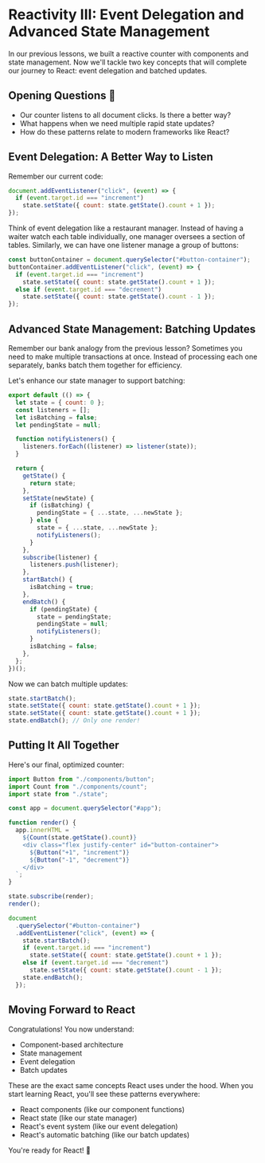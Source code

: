 # Reactivity III: Event Delegation and Advanced State Management

In our previous lessons, we built a reactive counter with components and state management. Now we'll tackle two key concepts that will complete our journey to React: event delegation and batched updates.

## Opening Questions 🤔

- Our counter listens to all document clicks. Is there a better way?
- What happens when we need multiple rapid state updates?
- How do these patterns relate to modern frameworks like React?

## Event Delegation: A Better Way to Listen

Remember our current code:

```js
document.addEventListener("click", (event) => {
  if (event.target.id === "increment")
    state.setState({ count: state.getState().count + 1 });
});
```

Think of event delegation like a restaurant manager. Instead of having a waiter watch each table individually, one manager oversees a section of tables. Similarly, we can have one listener manage a group of buttons:

```js
const buttonContainer = document.querySelector("#button-container");
buttonContainer.addEventListener("click", (event) => {
  if (event.target.id === "increment")
    state.setState({ count: state.getState().count + 1 });
  else if (event.target.id === "decrement")
    state.setState({ count: state.getState().count - 1 });
});
```

## Advanced State Management: Batching Updates

Remember our bank analogy from the previous lesson? Sometimes you need to make multiple transactions at once. Instead of processing each one separately, banks batch them together for efficiency.

Let's enhance our state manager to support batching:

```js
export default (() => {
  let state = { count: 0 };
  const listeners = [];
  let isBatching = false;
  let pendingState = null;

  function notifyListeners() {
    listeners.forEach((listener) => listener(state));
  }

  return {
    getState() {
      return state;
    },
    setState(newState) {
      if (isBatching) {
        pendingState = { ...state, ...newState };
      } else {
        state = { ...state, ...newState };
        notifyListeners();
      }
    },
    subscribe(listener) {
      listeners.push(listener);
    },
    startBatch() {
      isBatching = true;
    },
    endBatch() {
      if (pendingState) {
        state = pendingState;
        pendingState = null;
        notifyListeners();
      }
      isBatching = false;
    },
  };
})();
```

Now we can batch multiple updates:

```js
state.startBatch();
state.setState({ count: state.getState().count + 1 });
state.setState({ count: state.getState().count + 1 });
state.endBatch(); // Only one render!
```

## Putting It All Together

Here's our final, optimized counter:

```js
import Button from "./components/button";
import Count from "./components/count";
import state from "./state";

const app = document.querySelector("#app");

function render() {
  app.innerHTML = `
    ${Count(state.getState().count)}
    <div class="flex justify-center" id="button-container">
      ${Button("+1", "increment")}
      ${Button("-1", "decrement")}
    </div>
  `;
}

state.subscribe(render);
render();

document
  .querySelector("#button-container")
  .addEventListener("click", (event) => {
    state.startBatch();
    if (event.target.id === "increment")
      state.setState({ count: state.getState().count + 1 });
    else if (event.target.id === "decrement")
      state.setState({ count: state.getState().count - 1 });
    state.endBatch();
  });
```

## Moving Forward to React

Congratulations! You now understand:

- Component-based architecture
- State management
- Event delegation
- Batch updates

These are the exact same concepts React uses under the hood. When you start learning React, you'll see these patterns everywhere:

- React components (like our component functions)
- React state (like our state manager)
- React's event system (like our event delegation)
- React's automatic batching (like our batch updates)

You're ready for React! 🎉
